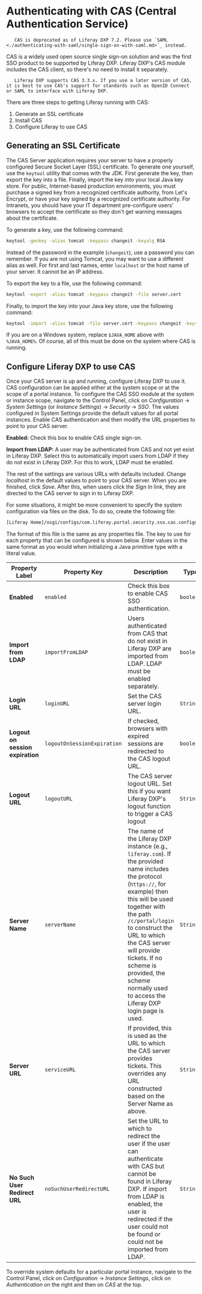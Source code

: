 # Authenticating with CAS (Central Authentication Service)

```important::
   CAS is deprecated as of Liferay DXP 7.2. Please use `SAML <./authenticating-with-saml/single-sign-on-with-saml.md>`_ instead.
```

CAS is a widely used open source single sign-on solution and was the first SSO product to be supported by Liferay DXP. Liferay DXP's CAS module includes the CAS client, so there's no need to install it separately.

```note::
   Liferay DXP supports CAS 3.3.x. If you use a later version of CAS, it is best to use CAS's support for standards such as OpenID Connect or SAML to interface with Liferay DXP.
```

There are three steps to getting Liferay running with CAS:

1. Generate an SSL certificate
2. Install CAS
3. Configure Liferay to use CAS

## Generating an SSL Certificate

The CAS Server application requires your server to have a properly configured Secure Socket Layer (SSL) certificate. To generate one yourself, use the `keytool` utility that comes with the JDK. First generate the key, then export the key into a file. Finally, import the key into your local Java key store. For public, Internet-based production environments, you must purchase a signed key from a recognized certificate authority, from Let's Encrypt, or have your key signed by a recognized certificate authority. For Intranets, you should have your IT department pre-configure users' browsers to accept the certificate so they don't get warning messages about the certificate.

To generate a key, use the following command:

```bash
keytool -genkey -alias tomcat -keypass changeit -keyalg RSA
```

Instead of the password in the example (`changeit`), use a password you can remember. If you are not using Tomcat, you may want to use a different alias as well. For first and last names, enter `localhost` or the host name of your server. It cannot be an IP address.

To export the key to a file, use the following command:

```bash
keytool -export -alias tomcat -keypass changeit -file server.cert
```

Finally, to import the key into your Java key store, use the following command:

```bash
keytool -import -alias tomcat -file server.cert -keypass changeit -keystore $JAVA_HOME/jre/lib/security/cacerts
```

If you are on a Windows system, replace `$JAVA_HOME` above with `%JAVA_HOME%`. Of course, all of this must be done on the system where CAS is running.

## Configure Liferay DXP to use CAS

Once your CAS server is up and running, configure Liferay DXP to use it. CAS configuration can be applied either at the system scope or at the scope of a portal instance. To configure the CAS SSO module at the system or instance scope, navigate to the Control Panel, click on _Configuration_ &rarr; _System Settings_ (or _Instance Settings_) &rarr; _Security_ &rarr; _SSO_. The values configured in System Settings provide the default values for all portal instances. Enable CAS authentication and then modify the URL properties to point to your CAS server.

**Enabled:** Check this box to enable CAS single sign-on.

**Import from LDAP:** A user may be authenticated from CAS and not yet exist in Liferay DXP. Select this to automatically import users from LDAP if they do not exist in Liferay DXP. For this to work, LDAP must be enabled.

The rest of the settings are various URLs with defaults included. Change _localhost_ in the default values to point to your CAS server. When you are finished, click _Save_. After this, when users click the _Sign In_ link, they are directed to the CAS server to sign in to Liferay DXP.

For some situations, it might be more convenient to specify the system configuration via files on the disk. To do so, create the following file:

```bash
[Liferay Home]/osgi/configs/com.liferay.portal.security.sso.cas.configuration.CASConfiguration.config
```

The format of this file is the same as any properties file. The key to use for each property that can be configured is shown below. Enter values in the same format as you would when initializing a Java primitive type with a literal value.

| Property Label                   | Property Key                | Description                                                                                                                                                                                                                                                                                                                                                          | Type      |
| -------------------------------- | --------------------------- | -------------------------------------------------------------------------------------------------------------------------------------------------------------------------------------------------------------------------------------------------------------------------------------------------------------------------------------------------------------------- | --------- |
| **Enabled**                      | `enabled`                   | Check this box to enable CAS SSO authentication.                                                                                                                                                                                                                                                                                                                     | `boolean` |
| **Import from LDAP**             | `importFromLDAP`            | Users authenticated from CAS that do not exist in Liferay DXP are imported from LDAP. LDAP must be enabled separately.                                                                                                                                                                                                                                               | `boolean` |
| **Login URL**                    | `loginURL`                  | Set the CAS server login URL.                                                                                                                                                                                                                                                                                                                                        | `String`  |
| **Logout on session expiration** | `logoutOnSessionExpiration` | If checked, browsers with expired sessions are redirected to the CAS logout URL.                                                                                                                                                                                                                                                                                     | `boolean` |
| **Logout URL**                   | `logoutURL`                 | The CAS server logout URL. Set this if you want Liferay DXP's logout function to trigger a CAS logout                                                                                                                                                                                                                                                                | `String`  |
| **Server Name**                  | `serverName`                | The name of the Liferay DXP instance (e.g., `liferay.com`). If the provided name includes the protocol (`https://`, for example) then this will be used together with the path `/c/portal/login` to construct the URL to which the CAS server will provide tickets. If no scheme is provided, the scheme normally used to access the Liferay DXP login page is used. | `String`  |
| **Server URL**                   | `serviceURL`                | If provided, this is used as the URL to which the CAS server provides tickets. This overrides any URL constructed based on the Server Name as above.                                                                                                                                                                                                                 | `String`  |
| **No Such User Redirect URL**    | `noSuchUserRedirectURL`     | Set the URL to which to redirect the user if the user can authenticate with CAS but cannot be found in Liferay DXP. If import from LDAP is enabled, the user is redirected if the user could not be found or could not be imported from LDAP.                                                                                                                        | `String`  |

To override system defaults for a particular portal instance, navigate to the Control Panel, click on _Configuration_ &rarr; _Instance Settings_, click on _Authentication_ on the right and then on _CAS_ at the top.
